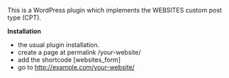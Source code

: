 This is a WordPress plugin which implements the WEBSITES custom post type (CPT).

**Installation**
- the usual plugin installation.
- create a page at permalink /your-website/
- add the shortcode [websites_form]
- go to http://example.com/your-website/


